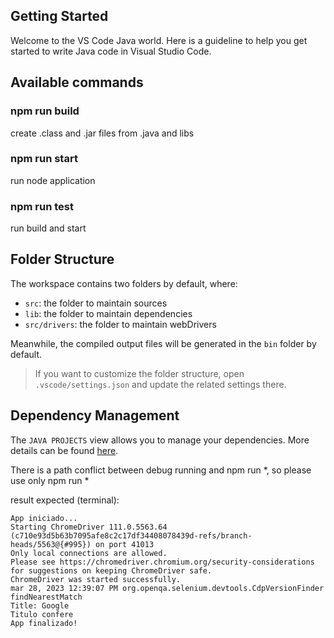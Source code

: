 ## Getting Started

Welcome to the VS Code Java world. Here is a guideline to help you get started to write Java code in Visual Studio Code.

## Available commands

### npm run build
create .class and .jar files from .java and libs

### npm run start
run node application

### npm run test
run build and start

## Folder Structure

The workspace contains two folders by default, where:

- `src`: the folder to maintain sources
- `lib`: the folder to maintain dependencies
- `src/drivers`: the folder to maintain webDrivers

Meanwhile, the compiled output files will be generated in the `bin` folder by default.

> If you want to customize the folder structure, open `.vscode/settings.json` and update the related settings there.

## Dependency Management

The `JAVA PROJECTS` view allows you to manage your dependencies. More details can be found [here](https://github.com/microsoft/vscode-java-dependency#manage-dependencies).


There is a path conflict between debug running and npm run *, so please use only npm run *

result expected (terminal):

    App iniciado...
    Starting ChromeDriver 111.0.5563.64 (c710e93d5b63b7095afe8c2c17df34408078439d-refs/branch-heads/5563@{#995}) on port 41013
    Only local connections are allowed.
    Please see https://chromedriver.chromium.org/security-considerations for suggestions on keeping ChromeDriver safe.
    ChromeDriver was started successfully.
    mar 28, 2023 12:39:07 PM org.openqa.selenium.devtools.CdpVersionFinder findNearestMatch
    Title: Google
    Titulo confere
    App finalizado!